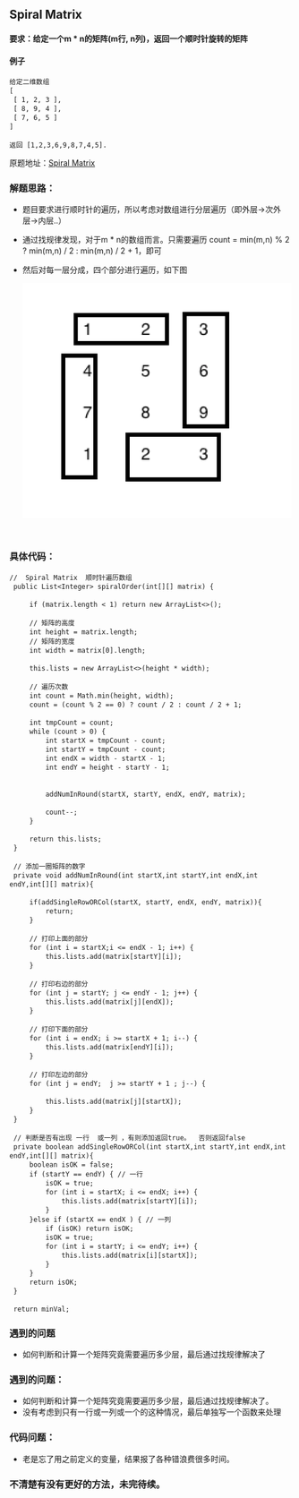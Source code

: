 ## Spiral Matrix 

#### 要求：给定一个m * n的矩阵(m行, n列)，返回一个顺时针旋转的矩阵

#### 例子

```
给定二维数组
[
 [ 1, 2, 3 ],
 [ 8, 9, 4 ],
 [ 7, 6, 5 ]
]

返回 [1,2,3,6,9,8,7,4,5].
```

原题地址：[Spiral Matrix ](https://leetcode.com/problems/spiral-matrix/)

### 解题思路：

-  题目要求进行顺时针的遍历，所以考虑对数组进行分层遍历（即外层->次外层->内层..） 

-  通过找规律发现，对于m * n的数组而言。只需要遍历 count = min(m,n) % 2 ? min(m,n) / 2 : min(m,n) / 2 + 1，即可

-  然后对每一层分成，四个部分进行遍历，如下图

     ![遍历图](https://github.com/a421101046/LeetCode/blob/master/img/1.png)

    ​

### 具体代码： 

   ```
   //  Spiral Matrix  顺时针遍历数组
	public List<Integer> spiralOrder(int[][] matrix) {

		if (matrix.length < 1) return new ArrayList<>(); 
		
		// 矩阵的高度
		int height = matrix.length;
		// 矩阵的宽度
		int width = matrix[0].length;
		
		this.lists = new ArrayList<>(height * width);
		
		// 遍历次数
		int count = Math.min(height, width);
		count = (count % 2 == 0) ? count / 2 : count / 2 + 1;
		
		int tmpCount = count;
		while (count > 0) {
			int startX = tmpCount - count;
			int startY = tmpCount - count;
			int endX = width - startX - 1;
			int endY = height - startY - 1;
		
			
			addNumInRound(startX, startY, endX, endY, matrix);

			count--;
		}
		
		return this.lists;
    }
	
	// 添加一圈矩阵的数字
	private void addNumInRound(int startX,int startY,int endX,int endY,int[][] matrix){
		
		if(addSingleRowORCol(startX, startY, endX, endY, matrix)){
			return;
		}
		
		// 打印上面的部分
		for (int i = startX;i <= endX - 1; i++) {
			this.lists.add(matrix[startY][i]); 
		}
		
		// 打印右边的部分
		for (int j = startY; j <= endY - 1; j++) {
			this.lists.add(matrix[j][endX]);
		}
		
		// 打印下面的部分
		for (int i = endX; i >= startX + 1; i--) {
			this.lists.add(matrix[endY][i]);
		}
		
		// 打印左边的部分
		for (int j = endY;  j >= startY + 1 ; j--) {
			
			this.lists.add(matrix[j][startX]);
		}
	}	
	
	// 判断是否有出现 一行  或一列 ，有则添加返回true。  否则返回false
	private boolean addSingleRowORCol(int startX,int startY,int endX,int endY,int[][] matrix){
		boolean isOK = false;
		if (startY == endY) { // 一行
			isOK = true;
			for (int i = startX; i <= endX; i++) {
				this.lists.add(matrix[startY][i]);
			}
		}else if (startX == endX ) { // 一列
			if (isOK) return isOK;
			isOK = true;
			for (int i = startY; i <= endY; i++) {
				this.lists.add(matrix[i][startX]);
			}
		}
		return isOK;
	}
    
    return minVal;
   ```


### 遇到的问题

-  如何判断和计算一个矩阵究竟需要遍历多少层，最后通过找规律解决了


### 遇到的问题：

- 如何判断和计算一个矩阵究竟需要遍历多少层，最后通过找规律解决了。
- 没有考虑到只有一行或一列或一个的这种情况，最后单独写一个函数来处理



### 代码问题：

- 老是忘了用之前定义的变量，结果报了各种错浪费很多时间。



### 不清楚有没有更好的方法，未完待续。

   

